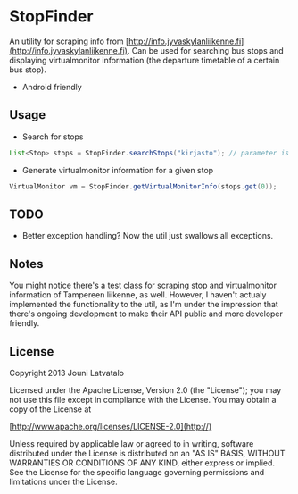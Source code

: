 StopFinder
===============

An utility for scraping info from [http://info.jyvaskylanliikenne.fi](http://info.jyvaskylanliikenne.fi). Can be used for searching bus stops and displaying virtualmonitor information (the departure timetable of a certain bus stop).

- Android friendly

Usage
-----

- Search for stops

```java
List<Stop> stops = StopFinder.searchStops("kirjasto"); // parameter is the searchterm used for searching bus stops
```

- Generate virtualmonitor information for a given stop

```java
VirtualMonitor vm = StopFinder.getVirtualMonitorInfo(stops.get(0));
```

TODO
----
- Better exception handling? Now the util just swallows all exceptions.

Notes
-----
You might notice there's a test class for scraping stop and virtualmonitor information of Tampereen liikenne, as well. However, I haven't actualy implemented the functionality to the util, as I'm under the impression that there's ongoing development to make their API public and more developer friendly.


License
-------
 Copyright 2013 Jouni Latvatalo

 Licensed under the Apache License, Version 2.0 (the "License");
 you may not use this file except in compliance with the License.
 You may obtain a copy of the License at

 [http://www.apache.org/licenses/LICENSE-2.0](http://)

 Unless required by applicable law or agreed to in writing, software
 distributed under the License is distributed on an "AS IS" BASIS,
 WITHOUT WARRANTIES OR CONDITIONS OF ANY KIND, either express or implied.
 See the License for the specific language governing permissions and
 limitations under the License.

